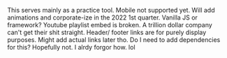 This serves mainly as a practice tool.
Mobile not supported yet.
Will add animations and corporate-ize in the 2022 1st quarter.
Vanilla JS or framework?
Youtube playlist embed is broken. A trillion dollar company can't get their shit straight.
Header/ footer links are for purely display purposes. Might add actual links later tho.
Do I need to add dependencies for this? Hopefully not. I alrdy forgor how. lol